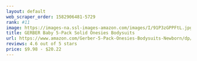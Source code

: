 ```yaml
---
layout: default 
﻿web_scraper_order: 1582906481-5729
rank: #11
image: https://images-na.ssl-images-amazon.com/images/I/91P3zGPPFtL.jpg
title: GERBER Baby 5-Pack Solid Onesies Bodysuits
url: https://www.amazon.com/Gerber-5-Pack-Onesies-Bodysuits-Newborn/dp/B007CRR7YQ/ref=zg_mw_fashion_11?_encoding=UTF8&psc=1&refRID=66WPJ0NPG4B2ZT1JZ4BC
reviews: 4.6 out of 5 stars
price: $9.98 - $20.22
---
```

